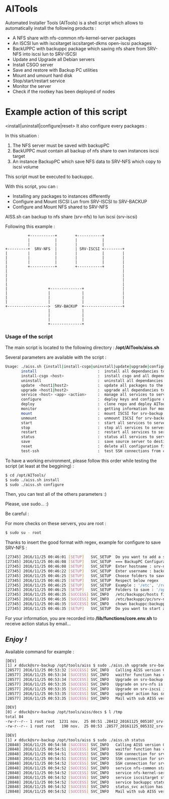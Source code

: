 # AITools

Automated Installer Tools (AITools) is a shell script which allows to automatically install the following products :
- A NFS share with nfs-common nfs-kernel-server packages
- An ISCSI lun with iscsitarget iscsitarget-dkms open-iscsi packages
- BackUPPC with backuppc package which saving nfs share from SRV-NFS into iscsi lun to SRV-ISCSI
- Update and Upgrade all Debian servers
- Install CSGO server
- Save and restore with Backup PC utilities
- Mount and umount hard disk
- Stop/start/restart service
- Monitor the server
- Check if the rootkey has been deployed of nodes


# Example action of this script
<install|uninstall|configure|reset>
It also configure every packages :

In this situation :
1) The NFS server must be saved with backupPC
2) BackUPPC must contain all backup of nfs share to own instances iscsi target
3) An instance BackupPC which save NFS data to SRV-NFS which copy to iscsi volume

This script must be executed to backuppc.

With this script, you can :
- Installing any packages to instances differently
- Configure and Mount ISCSI Lun from SRV-ISCSI to SRV-BACKUP
- Configure and Mount NFS shared to SRV-NFS

AISS.sh can backup to nfs share (srv-nfs) to lun iscsi (srv-iscsi)

Following this example :

              +-----------+        +-----------+
              |           |        |           |
              |           |        |           |
    +---------+  SRV-NFS  |        | SRV-ISCSI <--------+
    |         |           |        |           |        |
    |         |           |        |           |        |
    |         |           |        |           |        |
    |         +-----------+        +-----------+        |
    |                                                   |
    |                                                   |
    |                                                   |
    |                                                   |
    |                  +--------------+                 |
    |                  |              |                 |
    |                  |              |                 |
    |                  |              |                 |
    +------------------>  SRV-BACKUP  +-----------------+
                       |              |
                       |              |
                       |              |
                       +--------------+

### Usage of the script
The main script is located to the following directory : **/opt/AITools/aiss.sh**

Several parameters are available with the script :

```sh
Usage: ./aiss.sh {install|install-csgo|uninstall|update|upgrade|configure|deploy|monitor|mount|unmount|start|stop|restart|status|save|service|reset|test-ssh}
       install                           :  install all dependancies to the servers
       install-csgo <host>               :  install csgo and all dependancies to the servers
       uninstall                         :  uninstall all dependancies to the servers
       update  <host1|host2>             :  update all packages to the servers. Please enter the hostname
       upgrade <host1|host2>             :  upgrade all dependancies to the servers. Please enter the hostname
       service <host> <app> <action>     :  manage all services to servers with hostname appname action
       configure                         :  deploy keys and configure dependancies
       deploy                            :  clone repo and deploy AITools into /opt/AITools
       monitor                           :  getting information for monitoring tools
       mount                             :  mount ISCSI for srv-backup
       unmount                           :  unmount ISCSI for srv-backup
       start                             :  start all services to servers
       stop                              :  stop all services to servers
       restart                           :  restart all services to servers
       status                            :  status all services to servers
       save                              :  save source server to destination server
       reset                             :  delete all configuration files
       test-ssh                          :  test SSH connections from core-infra
```

To have a working environment, please follow this order while testing the script (at least at the beggining) :

```sh
$ cd /opt/AITools/
$ sudo ./aiss.sh install
$ sudo ./aiss.sh configure
```

Then, you can test all of the others parameters :)

Please, use sudo... :)

Be careful :

For more checks on these servers, you are root :
```sh
$ sudo su - root
```

Thanks to insert the good format with regex, example for configure to save SRV-NFS :

```sh
[27345] 2016/11/25 00:46:01 [SETUP]   SVC_SETUP  Do you want to add a server to backupPC ?  <y/N> y
[27345] 2016/11/25 00:46:08 [SETUP]   SVC_SETUP  === BackupPC Configuration : Add a server ===
[27345] 2016/11/25 00:46:08 [SETUP]   SVC_SETUP  Enter hostname : srv-nfs
[27345] 2016/11/25 00:46:22 [SETUP]   SVC_SETUP  Enter username : backuppc
[27345] 2016/11/25 00:46:25 [SETUP]   SVC_SETUP  Choose folders to save
[27345] 2016/11/25 00:46:25 [SETUP]   SVC_SETUP  Respect below regex
[27345] 2016/11/25 00:46:25 [SETUP]   SVC_SETUP  Example : '/etc', '/root', '/opt'
[27345] 2016/11/25 00:46:25 [SETUP]   SVC_SETUP  Folders to save : '/opt'
[27345] 2016/11/25 00:46:35 [SUCCESS] SVC_INFO   /etc/backuppc/hosts file has been parsed successfully
[27345] 2016/11/25 00:46:35 [SUCCESS] SVC_INFO   /etc/backuppc/pc/srv-nfs.pl file has been parsed successfully
[27345] 2016/11/25 00:46:35 [SUCCESS] SVC_INFO   chown backuppc:backuppc /etc/backuppc/pc/srv-nfs.pl has been executed successfully
[27345] 2016/11/25 00:46:35 [SETUP]   SVC_SETUP  Do you want to start a full backup for srv-nfs ?  <y/N> y
```

For your information, you are recorded into **/lib/functions/core.env.sh** to receive action status by email...

***Enjoy !***
--

Available command for example :

```sh
[DEV]
[1] ✗ dduck@srv-backup /opt/tools/aiss $ sudo ./aiss.sh upgrade srv-backup srv-nfs srv-iscsi
[28577] 2016/11/25 00:53:32 [SUCCESS] SVC_INFO   Calling AISS version 0.5 to run upgrader action
[28577] 2016/11/25 00:53:34 [SUCCESS] SVC_INFO   waitfor function has called during 2 secondes...
[28577] 2016/11/25 00:53:34 [SUCCESS] SVC_INFO   Upgrade on srv-backup is success, more details: /tmp/.28577_20161125_005332_srv-backup_upgrader
[28577] 2016/11/25 00:53:35 [SUCCESS] SVC_INFO   Upgrade on srv-nfs is success, more details: /tmp/.28577_20161125_005332_srv-backup_upgrader
[28577] 2016/11/25 00:53:35 [SUCCESS] SVC_INFO   Upgrade on srv-iscsi is success, more details: /tmp/.28577_20161125_005332_srv-backup_upgrader
[28577] 2016/11/25 00:53:35 [SUCCESS] SVC_INFO   upgrader action has success, see more logs/28577_20161125_005332_AISS.log
[28577] 2016/11/25 00:53:35 [SUCCESS] SVC_INFO   Mail with sub AISS version 0.5 action [upgrader] pid [28577] has success sent to k.rue@free.fr naina_valentin@hotmail.fr successfully
```

```sh
[DEV]
[0] ✓ dduck@srv-backup /opt/tools/aiss/docs $ l /tmp
total 84
-rw-r--r-- 1 root root  1231 nov.  25 00:51 .28412_20161125_005107_srv-backup_updater
-rw-r--r-- 1 root root   190 nov.  25 00:53 .28577_20161125_005332_srv-backup_upgrader
```

```sh
[DEV]
[1] ✗ dduck@srv-backup /opt/tools/aiss $ sudo ./aiss.sh status
[28848] 2016/11/25 00:54:50 [SUCCESS] SVC_INFO   Calling AISS version 0.5 to run status_svc action
[28848] 2016/11/25 00:54:51 [SUCCESS] SVC_INFO   waitfor function has called during 1 secondes...
[28848] 2016/11/25 00:54:51 [SUCCESS] SVC_INFO   SSH connection for srv-nfs has been successfully established
[28848] 2016/11/25 00:54:51 [SUCCESS] SVC_INFO   SSH connection for srv-iscsi has been successfully established
[28848] 2016/11/25 00:54:52 [SUCCESS] SVC_INFO   SSH connection for srv-backup has been successfully established
[28848] 2016/11/25 00:54:52 [SUCCESS] SVC_INFO   service nfs-common status on srv-nfs has been executed with success
[28848] 2016/11/25 00:54:52 [SUCCESS] SVC_INFO   service nfs-kernel-server status on srv-nfs has been executed with success
[28848] 2016/11/25 00:54:52 [SUCCESS] SVC_INFO   service iscsitarget status on srv-iscsi has been executed with success
[28848] 2016/11/25 00:54:52 [SUCCESS] SVC_INFO   service backuppc status on srv-backup has been executed with success
[28848] 2016/11/25 00:54:52 [SUCCESS] SVC_INFO   status_svc action has success, see more logs/28848_20161125_005450_AISS.log
[28848] 2016/11/25 00:54:52 [SUCCESS] SVC_INFO   Mail with sub AISS version 0.5 action [status_svc] pid [28848] has success sent to k.rue@free.fr naina_valentin@hotmail.fr successfully
```
